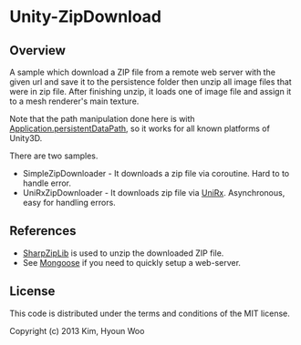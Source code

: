 # Unity-ZipDownload

## Overview

A sample which download a ZIP file from a remote web server with the given url and save it to the persistence folder then unzip all image files that were in zip file. 
After finishing unzip, it loads one of image file and assign it to a mesh renderer's main texture.

Note that the path manipulation done here is with [Application.persistentDataPath](http://docs.unity3d.com/ScriptReference/Application-persistentDataPath.html), so it works for all known platforms of Unity3D.

There are two samples.

* SimpleZipDownloader - It downloads a zip file via coroutine. Hard to to handle error.
* UniRxZipDownloader - It downloads zip file via [UniRx](https://github.com/neuecc/UniRx). Asynchronous, easy for handling errors.

## References

* [SharpZipLib](http://icsharpcode.github.io/SharpZipLib/) is used to unzip the downloaded ZIP file.
* See [Mongoose](https://code.google.com/p/mongoose/) if you need to quickly setup a web-server.

## License

This code is distributed under the terms and conditions of the MIT license.


Copyright (c) 2013 Kim, Hyoun Woo
